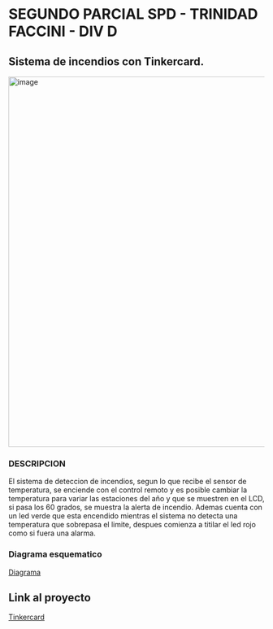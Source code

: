 # SEGUNDO PARCIAL SPD - TRINIDAD FACCINI - DIV D 

## Sistema de incendios con Tinkercard.

<img width="728" alt="image" src="https://github.com/trinifaccini/segundo_parcial_spd/assets/78211732/e9c067b3-25f2-4ad0-ab81-5856a6c54c6f">


### DESCRIPCION

El sistema de deteccion de incendios, segun lo que recibe el sensor de temperatura, se enciende con el control remoto y es posible cambiar la temperatura para variar las estaciones del año y que se muestren en el LCD, si pasa los 60 grados, se muestra la alerta de incendio. Ademas cuenta con un led verde que esta encendido mientras el sistema no detecta una temperatura que sobrepasa el limite, despues comienza a titilar el led rojo como si fuera una alarma.

### Diagrama esquematico

[Diagrama](https://github.com/trinifaccini/segundo_parcial_spd/blob/master/2DO_PARCIAL.pdf)


## Link al proyecto
[Tinkercard](https://www.tinkercad.com/things/l4OVtfaXYId-2do-parcial/editel?sharecode=pA9d3ynYB5pWP86FNbq1-eeV0V3HCdgNy893OjeqSKo)
